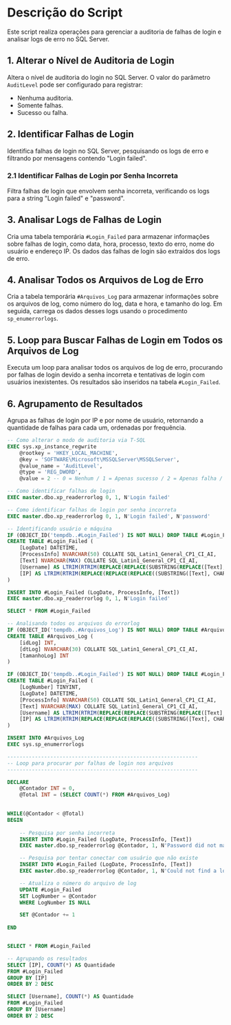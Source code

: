 # Descrição do Script

Este script realiza operações para gerenciar a auditoria de falhas de login e analisar logs de erro no SQL Server.

## 1. Alterar o Nível de Auditoria de Login
Altera o nível de auditoria do login no SQL Server. O valor do parâmetro `AuditLevel` pode ser configurado para registrar:
- Nenhuma auditoria.
- Somente falhas.
- Sucesso ou falha.
  
## 2. Identificar Falhas de Login
Identifica falhas de login no SQL Server, pesquisando os logs de erro e filtrando por mensagens contendo "Login failed".

### 2.1 Identificar Falhas de Login por Senha Incorreta
Filtra falhas de login que envolvem senha incorreta, verificando os logs para a string "Login failed" e "password".

## 3. Analisar Logs de Falhas de Login
Cria uma tabela temporária `#Login_Failed` para armazenar informações sobre falhas de login, como data, hora, processo, texto do erro, nome do usuário e endereço IP. Os dados das falhas de login são extraídos dos logs de erro.

## 4. Analisar Todos os Arquivos de Log de Erro
Cria a tabela temporária `#Arquivos_Log` para armazenar informações sobre os arquivos de log, como número do log, data e hora, e tamanho do log. Em seguida, carrega os dados desses logs usando o procedimento `sp_enumerrorlogs`.

## 5. Loop para Buscar Falhas de Login em Todos os Arquivos de Log
Executa um loop para analisar todos os arquivos de log de erro, procurando por falhas de login devido a senha incorreta e tentativas de login com usuários inexistentes. Os resultados são inseridos na tabela `#Login_Failed`.

## 6. Agrupamento de Resultados
Agrupa as falhas de login por IP e por nome de usuário, retornando a quantidade de falhas para cada um, ordenadas por frequência.

```SQL
-- Como alterar o modo de auditoria via T-SQL
EXEC sys.xp_instance_regwrite
    @rootkey = 'HKEY_LOCAL_MACHINE',
    @key = 'SOFTWARE\Microsoft\MSSQLServer\MSSQLServer',
    @value_name = 'AuditLevel',
    @type = 'REG_DWORD',
    @value = 2 -- 0 = Nenhum / 1 = Apenas sucesso / 2 = Apenas falha / 3 = Sucesso e Falha
```

```SQL
-- Como identificar falhas de login
EXEC master.dbo.xp_readerrorlog 0, 1, N'Login failed'
```

```SQL
-- Como identificar falhas de login por senha incorreta
EXEC master.dbo.xp_readerrorlog 0, 1, N'Login failed', N'password'
```

```SQL
-- Identificando usuário e máquina
IF (OBJECT_ID('tempdb..#Login_Failed') IS NOT NULL) DROP TABLE #Login_Failed
CREATE TABLE #Login_Failed ( 
    [LogDate] DATETIME, 
    [ProcessInfo] NVARCHAR(50) COLLATE SQL_Latin1_General_CP1_CI_AI, 
    [Text] NVARCHAR(MAX) COLLATE SQL_Latin1_General_CP1_CI_AI,
    [Username] AS LTRIM(RTRIM(REPLACE(REPLACE(SUBSTRING(REPLACE([Text], 'Login failed for user ''', ''), 1, CHARINDEX('. Reason:', REPLACE([Text], 'Login failed for user ''', '')) - 2), CHAR(10), ''), CHAR(13), ''))),
    [IP] AS LTRIM(RTRIM(REPLACE(REPLACE(REPLACE((SUBSTRING([Text], CHARINDEX('[CLIENT: ', [Text]) + 9, LEN([Text]))), ']', ''), CHAR(10), ''), CHAR(13), '')))
)

INSERT INTO #Login_Failed (LogDate, ProcessInfo, [Text]) 
EXEC master.dbo.xp_readerrorlog 0, 1, N'Login failed'

SELECT * FROM #Login_Failed
```


```SQL
-- Analisando todos os arquivos do errorlog
IF (OBJECT_ID('tempdb..#Arquivos_Log') IS NOT NULL) DROP TABLE #Arquivos_Log
CREATE TABLE #Arquivos_Log ( 
    [idLog] INT, 
    [dtLog] NVARCHAR(30) COLLATE SQL_Latin1_General_CP1_CI_AI, 
    [tamanhoLog] INT 
)

IF (OBJECT_ID('tempdb..#Login_Failed') IS NOT NULL) DROP TABLE #Login_Failed
CREATE TABLE #Login_Failed (
    [LogNumber] TINYINT,
    [LogDate] DATETIME, 
    [ProcessInfo] NVARCHAR(50) COLLATE SQL_Latin1_General_CP1_CI_AI, 
    [Text] NVARCHAR(MAX) COLLATE SQL_Latin1_General_CP1_CI_AI,
    [Username] AS LTRIM(RTRIM(REPLACE(REPLACE(SUBSTRING(REPLACE([Text], 'Login failed for user ''', ''), 1, CHARINDEX('. Reason:', REPLACE([Text], 'Login failed for user ''', '')) - 2), CHAR(10), ''), CHAR(13), ''))),
    [IP] AS LTRIM(RTRIM(REPLACE(REPLACE(REPLACE((SUBSTRING([Text], CHARINDEX('[CLIENT: ', [Text]) + 9, LEN([Text]))), ']', ''), CHAR(10), ''), CHAR(13), '')))
)

INSERT INTO #Arquivos_Log
EXEC sys.sp_enumerrorlogs
```

```SQL
--------------------------------------------------------------
-- Loop para procurar por falhas de login nos arquivos
--------------------------------------------------------------

DECLARE
    @Contador INT = 0,
    @Total INT = (SELECT COUNT(*) FROM #Arquivos_Log)
    

WHILE(@Contador < @Total)
BEGIN
    
    -- Pesquisa por senha incorreta
    INSERT INTO #Login_Failed (LogDate, ProcessInfo, [Text]) 
    EXEC master.dbo.sp_readerrorlog @Contador, 1, N'Password did not match that for the login provided'

    -- Pesquisa por tentar conectar com usuário que não existe
    INSERT INTO #Login_Failed (LogDate, ProcessInfo, [Text]) 
    EXEC master.dbo.sp_readerrorlog @Contador, 1, N'Could not find a login matching the name provided.'

    -- Atualiza o número do arquivo de log
    UPDATE #Login_Failed
    SET LogNumber = @Contador
    WHERE LogNumber IS NULL

    SET @Contador += 1
    
END


SELECT * FROM #Login_Failed
```

```SQL
-- Agrupando os resultados
SELECT [IP], COUNT(*) AS Quantidade
FROM #Login_Failed
GROUP BY [IP]
ORDER BY 2 DESC
```

```SQL
SELECT [Username], COUNT(*) AS Quantidade
FROM #Login_Failed
GROUP BY [Username]
ORDER BY 2 DESC
```